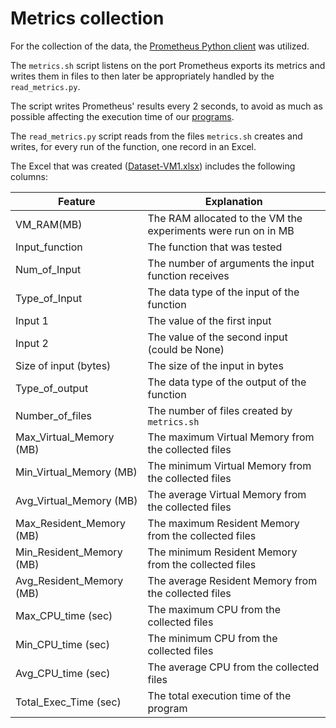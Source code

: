 # Metrics collection

For the collection of the data, the [Prometheus Python client](https://github.com/prometheus/client_python) was utilized. 

The `metrics.sh` script listens on the port Prometheus exports its metrics and writes them in files to then later be appropriately handled by the `read_metrics.py`.

The script writes Prometheus' results every 2 seconds, to avoid as much as possible affecting the execution time of our [programs](./scripts).

The `read_metrics.py` script reads from the files `metrics.sh` creates and writes, for every run of the function, one record in an Excel.

The Excel that was created ([Dataset-VM1.xlsx](./data/metrics/Dataset-VM1.xlsx)) includes the following columns:

| Feature | Explanation |
|   ----  |    ----     |
| VM_RAM(MB) | The RAM allocated to the VM the experiments were run on in MB |
| Input_function | The function that was tested |
| Num_of_Input | The number of arguments the input function receives | 
| Type_of_Input | The data type of the input of the function|
| Input 1 | The value of the first input |
| Input 2 | The value of the second input (could be None) |
| Size of input (bytes) | The size of the input in bytes |
| Type_of_output | The data type of the output of the function |
| Number_of_files | The number of files created by `metrics.sh` |
| Max_Virtual_Memory (MB) | The maximum Virtual Memory from the collected files |
| Min_Virtual_Memory (MB) | The minimum Virtual Memory from the collected files |
| Avg_Virtual_Memory (MB) | The average Virtual Memory from the collected files |
| Max_Resident_Memory (MB) | The maximum Resident Memory from the collected files |
| Min_Resident_Memory (MB) | The minimum Resident Memory from the collected files |
| Avg_Resident_Memory (MB) | The average Resident Memory from the collected files |
| Max_CPU_time (sec) | The maximum CPU from the collected files |
| Min_CPU_time (sec) | The minimum CPU from the collected files |
| Avg_CPU_time (sec) | The average CPU from the collected files |
| Total_Exec_Time (sec) | The total execution time of the program |
